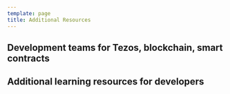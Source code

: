 ```yaml
---
template: page
title: Additional Resources
---
```


## Development teams for Tezos, blockchain, smart contracts

## Additional learning resources for developers
